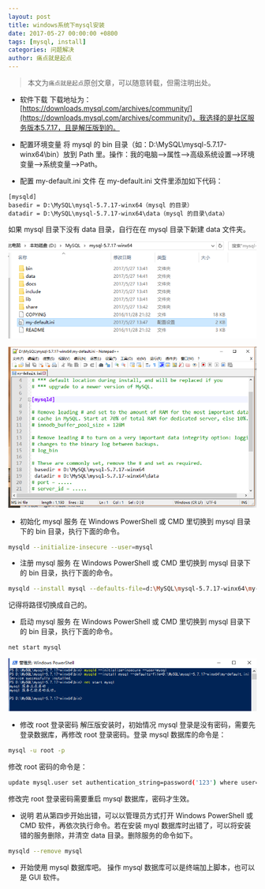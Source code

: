 ```yaml
---
layout: post
title: windows系统下mysql安装
date: 2017-05-27 00:00:00 +0800
tags: [mysql, install]
categories: 问题解决
author: 痛点就是起点
---
```


> 本文为`痛点就是起点`原创文章，可以随意转载，但需注明出处。

* 软件下载
下载地址为：[https://downloads.mysql.com/archives/community/](https://downloads.mysql.com/archives/community/)，我选择的是社区服务版本5.7.17，且是解压版到的。

* 配置环境变量
将 mysql 的 bin 目录（如：D:\MySQL\mysql-5.7.17-winx64\bin）放到 Path 里。操作：我的电脑—>属性—>高级系统设置—>环境变量—>系统变量—>Path。

* 配置 my-default.ini 文件
在 my-default.ini 文件里添加如下代码：

```text
[mysqld]
basedir = D:\MySQL\mysql-5.7.17-winx64（mysql 的目录）
datadir = D:\MySQL\mysql-5.7.17-winx64\data（mysql 的目录\data）
```

如果 mysql 目录下没有 data 目录，自行在在 mysql 目录下新建 data 文件夹。

![](images/2017/qt0SrHtVggeA0ncYHTYoISs6.png)

![](images/2017/sSfgZ0WAahadPJaDTflA0TPy.png)

* 初始化 mysql 服务
在 Windows PowerShell 或 CMD 里切换到 mysql 目录下的 bin 目录，执行下面的命令。

```bash
mysqld --initialize-insecure --user=mysql
```

* 注册 mysql 服务
在 Windows PowerShell 或 CMD 里切换到 mysql 目录下的 bin 目录，执行下面的命令。

```bash
mysqld --install mysql --defaults-file=d:\MySQL\mysql-5.7.17-winx64\my-default.ini
```

记得将路径切换成自己的。

* 启动 mysql 服务
在 Windows PowerShell 或 CMD 里切换到 mysql 目录下的 bin 目录，执行下面的命令。

```bash
net start mysql
```

![](images/2017/C3OfsPgYjHKQUqBv_78wTtGX.png)

* 修改 root 登录密码
解压版安装时，初始情况 mysql 登录是没有密码，需要先登录数据库，再修改 root 登录密码。登录 mysql 数据库的命令是：

```bash
mysql -u root -p
```

修改 root 密码的命令是：

```bash
update mysql.user set authentication_string=password('123') where user='root';
```

修改完 root 登录密码需要重启 mysql 数据库，密码才生效。

* 说明
若从第四步开始出错，可以以管理员方式打开 Windows PowerShell 或 CMD 软件，再依次执行命令。若在安装 myql 数据库时出错了，可以将安装错的服务删除，并清空 data 目录。删除服务的命令如下。

```bash
mysqld --remove mysql
```

* 开始使用 mysql 数据库吧。
操作 mysql 数据库可以是终端加上脚本，也可以是 GUI 软件。
